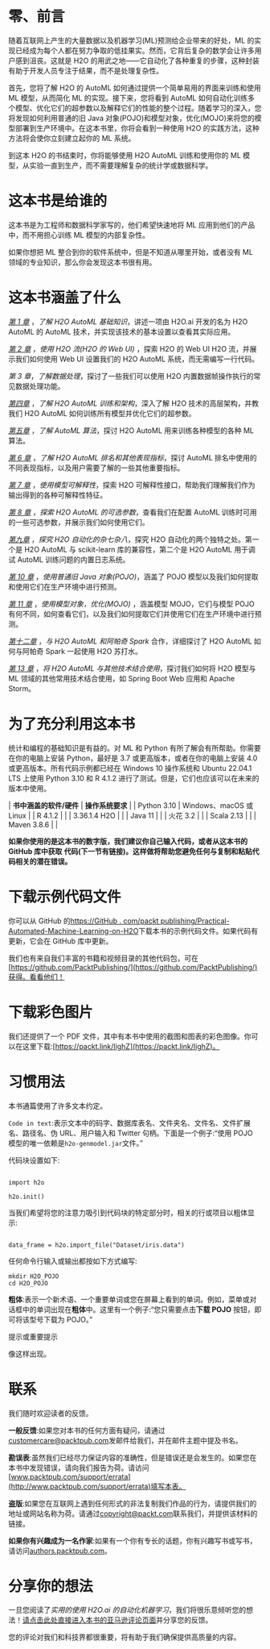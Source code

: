 

# 零、前言

随着互联网上产生的大量数据以及机器学习(ML)预测给企业带来的好处，ML 的实现已经成为每个人都在努力争取的低挂果实。然而，它背后复杂的数学会让许多用户感到沮丧。这就是 H2O 的用武之地——它自动化了各种重复的步骤，这种封装有助于开发人员专注于结果，而不是处理复杂性。

首先，您将了解 H2O 的 AutoML 如何通过提供一个简单易用的界面来训练和使用 ML 模型，从而简化 ML 的实现。接下来，您将看到 AutoML 如何自动化训练多个模型、优化它们的超参数以及解释它们的性能的整个过程。随着学习的深入，您将发现如何利用普通的旧 Java 对象(POJO)和模型对象，优化(MOJO)来将您的模型部署到生产环境中。在这本书里，你将会看到一种使用 H2O 的实践方法，这种方法将会使你立刻建立起你的 ML 系统。

到这本 H2O 的书结束时，你将能够使用 H2O AutoML 训练和使用你的 ML 模型，从实验一直到生产，而不需要理解复杂的统计学或数据科学。

# 这本书是给谁的

这本书是为工程师和数据科学家写的，他们希望快速地将 ML 应用到他们的产品中，而不用担心训练 ML 模型的内部复杂性。

如果你想把 ML 整合到你的软件系统中，但是不知道从哪里开始，或者没有 ML 领域的专业知识，那么你会发现这本书很有用。

# 这本书涵盖了什么

[*第 1 章*](B17298_01.xhtml#_idTextAnchor017) ，*了解 H2O AutoML 基础知识*，讲述一项由 H2O.ai 开发的名为 H2O AutoML 的 AutoML 技术，并实现该技术的基本设置以查看其实际应用。

[*第 2 章*](B17298_02.xhtml#_idTextAnchor038) ，*使用 H2O 流(H2O 的 Web UI)* ，探索 H2O 的 Web UI H2O 流，并展示我们如何使用 Web UI 设置我们的 H2O AutoML 系统，而无需编写一行代码。

*第 3 章*，*了解数据处理*，探讨了一些我们可以使用 H2O 内置数据帧操作执行的常见数据处理功能。

[*第四章*](B17298_04.xhtml#_idTextAnchor090) ，*了解 H2O AutoML 训练和架构*，深入了解 H2O 技术的高层架构，并教我们 H2O AutoML 如何训练所有模型并优化它们的超参数。

[*第五章*](B17298_05.xhtml#_idTextAnchor109) ，*了解 AutoML 算法*，探讨 H2O AutoML 用来训练各种模型的各种 ML 算法。

[*第 6 章*](B17298_06.xhtml#_idTextAnchor129) ，*了解 H2O AutoML 排名和其他表现指标*，探讨 AutoML 排名中使用的不同表现指标，以及用户需要了解的一些其他重要指标。

[*第 7 章*](B17298_07.xhtml#_idTextAnchor143) ，*使用模型可解释性*，探索 H2O 可解释性接口，帮助我们理解我们作为输出得到的各种可解释性特征。

[*第 8 章*](B17298_08.xhtml#_idTextAnchor169) ，*探索 H2O AutoML 的可选参数*，查看我们在配置 AutoML 训练时可用的一些可选参数，并展示我们如何使用它们。

[*第九章*](B17298_09.xhtml#_idTextAnchor186) ，*探究 H2O 自动化的杂七杂八*，探究 H2O 自动化的两个独特之处。第一个是 H2O AutoML 与 scikit-learn 库的兼容性，第二个是 H2O AutoML 用于调试 AutoML 训练问题的内置日志系统。

[*第 10 章*](B17298_10.xhtml#_idTextAnchor196) ，*使用普通旧 Java 对象(POJO)*，涵盖了 POJO 模型以及我们如何提取和使用它们在生产环境中进行预测。

[*第 11 章*](B17298_11.xhtml#_idTextAnchor210) ，*使用模型对象，优化(MOJO)* ，涵盖模型 MOJO，它们与模型 POJO 有何不同，如何查看它们，以及我们如何提取它们并使用它们在生产环境中进行预测。

[*第十二章*](B17298_12.xhtml#_idTextAnchor225) ，*与 H2O AutoML 和阿帕奇 Spark* 合作，详细探讨了 H2O AutoML 如何与阿帕奇 Spark 一起使用 H2O 苏打水。

[*第 13 章*](B17298_13.xhtml#_idTextAnchor239) ，*将 H2O AutoML 与其他技术结合使用*，探讨我们如何将 H2O 模型与 ML 领域的其他常用技术结合使用，如 Spring Boot Web 应用和 Apache Storm。

# 为了充分利用这本书

统计和编程的基础知识是有益的。对 ML 和 Python 有所了解会有所帮助。你需要在你的电脑上安装 Python，最好是 3.7 或更高版本，或者在你的电脑上安装 4.0 或更高版本。所有代码示例都已经在 Windows 10 操作系统和 Ubuntu 22.04.1 LTS 上使用 Python 3.10 和 R 4.1.2 进行了测试。但是，它们也应该可以在未来的版本中使用。

| **书中涵盖的软件/硬件** | **操作系统要求** |
| Python 3.10 | Windows、macOS 或 Linux |
| R 4.1.2 |  |
| 3.36.1.4 H2O |  |
| Java 11 |  |
| 火花 3.2 |  |
| Scala 2.13 |  |
| Maven 3.8.6 |  |

**如果你使用的是这本书的数字版，我们建议你自己输入代码，或者从这本书的 GitHub 库中获取** **代码(下一节有链接)。这样做将帮助您避免任何与复制和粘贴代码相关的潜在错误。**

# 下载示例代码文件

你可以从 GitHub 的[https://GitHub . com/packt publishing/Practical-Automated-Machine-Learning-on-H2O](https://github.com/PacktPublishing/Practical-Automated-Machine-Learning-on-H2O)下载本书的示例代码文件。如果代码有更新，它会在 GitHub 库中更新。

我们也有来自我们丰富的书籍和视频目录的其他代码包，可在[https://github.com/PacktPublishing/](https://github.com/PacktPublishing/)获得。看看他们！

# 下载彩色图片

我们还提供了一个 PDF 文件，其中有本书中使用的截图和图表的彩色图像。你可以在这里下载:[https://packt.link/IighZ](https://packt.link/IighZ)。

# 习惯用法

本书通篇使用了许多文本约定。

`Code in text`:表示文本中的码字、数据库表名、文件夹名、文件名、文件扩展名、路径名、伪 URL、用户输入和 Twitter 句柄。下面是一个例子:“使用 POJO 模型的唯一依赖是`h2o-genmodel.jar`文件。”

代码块设置如下:

```

import h2o

h2o.init()
```

当我们希望将您的注意力吸引到代码块的特定部分时，相关的行或项目以粗体显示:

```

data_frame = h2o.import_file("Dataset/iris.data")
```

任何命令行输入或输出都按如下方式编写:

```
mkdir H2O_POJO
cd H2O_POJO 
```

**粗体**:表示一个新术语、一个重要单词或您在屏幕上看到的单词。例如，菜单或对话框中的单词出现在**粗体**中。这里有一个例子:“您只需要点击**下载 POJO** 按钮，即可将该型号下载为 POJO。”

提示或重要提示

像这样出现。

# 联系

我们随时欢迎读者的反馈。

**一般反馈**:如果您对本书的任何方面有疑问，请通过[customercare@packtpub.com](http://customercare@packtpub.com)发邮件给我们，并在邮件主题中提及书名。

**勘误表**:虽然我们已经尽力保证内容的准确性，但是错误还是会发生的。如果您在本书中发现错误，请向我们报告为荷。请访问[www.packtpub.com/support/errata](http://www.packtpub.com/support/errata)填写本表。

**盗版**:如果您在互联网上遇到任何形式的非法复制我们作品的行为，请提供我们的地址或网站名称为荷。请通过[copyright@packt.com](http://copyright@packt.com)联系我们，并提供该材料的链接。

**如果你有兴趣成为一名作家**:如果有一个你有专长的话题，你有兴趣写书或写书，请访问[authors.packtpub.com](http://authors.packtpub.com)。

# 分享你的想法

一旦您阅读了*实用的使用 H2O.ai 的自动化机器学习*，我们将很乐意倾听您的想法！[请点击此处直接进入本书的亚马逊评论页面](https://packt.link/r/1-801-07452-6%0D)并分享您的反馈。

您的评论对我们和科技界都很重要，将有助于我们确保提供高质量的内容。